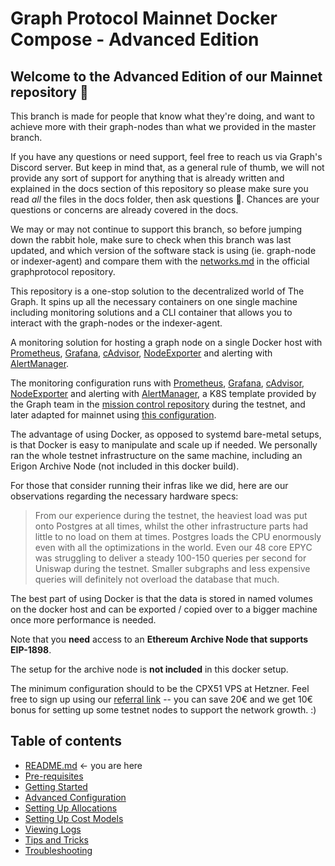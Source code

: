 Graph Protocol Mainnet Docker Compose - Advanced Edition
============



## Welcome to the Advanced Edition of our Mainnet repository :slightly_smiling_face:

This branch is made for people that know what they're doing, and want to achieve more with their graph-nodes than what we provided in the master branch.

If you have any questions or need support, feel free to reach us via Graph's Discord server. But keep in mind that, as a general rule of thumb, we will not provide any sort of support for anything that is already written and explained in the docs section of this repository so please make sure you read *all* the files in the docs folder, then ask questions :slightly_frowning_face:. Chances are your questions or concerns are already covered in the docs.

We may or may not continue to support this branch, so before jumping down the rabbit hole, make sure to check when this branch was last updated, and which version of the software stack is using (ie. graph-node or indexer-agent) and compare them with the [networks.md](https://github.com/graphprotocol/indexer/blob/main/docs/networks.md) in the official graphprotocol repository.

This repository is a one-stop solution to the decentralized world of The Graph. It spins up all the necessary containers on one single machine including monitoring solutions and a CLI container that allows you to interact with the graph-nodes or the indexer-agent.

A monitoring solution for hosting a graph node on a single Docker host with [Prometheus](https://prometheus.io/), [Grafana](http://grafana.org/), [cAdvisor](https://github.com/google/cadvisor),
[NodeExporter](https://github.com/prometheus/node_exporter) and alerting with [AlertManager](https://github.com/prometheus/alertmanager).

The monitoring configuration runs with [Prometheus](https://prometheus.io/), [Grafana](http://grafana.org/), [cAdvisor](https://github.com/google/cadvisor), [NodeExporter](https://github.com/prometheus/node_exporter) and alerting with [AlertManager](https://github.com/prometheus/alertmanager), a K8S template provided by the Graph team in the [mission control repository](https://github.com/graphprotocol/mission-control-indexer) during the testnet, and later adapted for mainnet using [this configuration](https://github.com/graphprotocol/indexer/blob/main/docs/networks.md#mainnet-and-testnet-configuration).

The advantage of using Docker, as opposed to systemd bare-metal setups, is that Docker is easy to manipulate and scale up if needed. We personally ran the whole testnet infrastructure on the same machine, including an Erigon Archive Node (not included in this docker build).

For those that consider running their infras like we did, here are our observations regarding the necessary hardware specs:

> From our experience during the testnet, the heaviest load was put onto Postgres at all times, whilst the other infrastructure parts had little to no load on them at times. Postgres loads the CPU enormously even with all the optimizations in the world. Even our 48 core EPYC was struggling to deliver a steady 100-150 queries per second for Uniswap during the testnet. Smaller subgraphs and less expensive queries will definitely not overload the database that much.

The best part of using Docker is that the data is stored in named volumes on the docker host and can be exported / copied over to a bigger machine once more performance is needed.

Note that you **need** access to an **Ethereum Archive Node that supports EIP-1898**.

The setup for the archive node is **not included** in this docker setup.

The minimum configuration should to be the CPX51 VPS at Hetzner. Feel free to sign up using our [referral link](https://hetzner.cloud/?ref=x2opTk2fg2fM) -- you can save 20€ and we get 10€ bonus for setting up some testnet nodes to support the network growth. :)



## Table of contents

- [README.md](https://github.com/StakeSquid/graphprotocol-mainnet-docker/blob/advanced/README.md) <- you are here
- [Pre-requisites](docs/pre-requisites.md)
- [Getting Started](docs/getting-started.md)
- [Advanced Configuration](docs/advanced-config.md)
- [Setting Up Allocations](docs/allocations.md)
- [Setting Up Cost Models](docs/costmodels.md)
- [Viewing Logs](docs/logs.md)
- [Tips and Tricks](docs/tips.md)
- [Troubleshooting](docs/troubleshooting.md)
